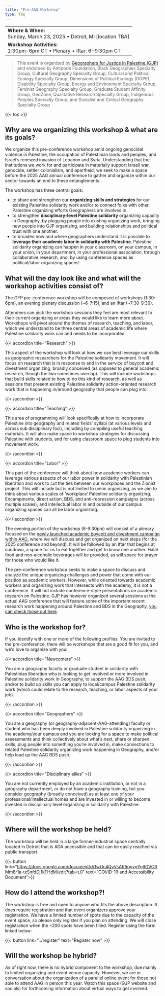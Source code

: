 ```yaml
---
title: "Pre-AAG Workshop"
type: faq
---
```


|                                                                       |
| :-------------------------------------------------------------------- |
| **Where & When:** <br> Sunday, March 23, 2025 • Detroit, MI [location TBA] |
| **Workshop Activities:** <br> 1:30pm-6pm CT • Plenary + Iftar: 6-9:30pm CT |

> This event is organized by [Geographers for Justice in Palestine (GJP)](./) and endorsed by Antipode Foundation, Black Geographies Specialty Group, Cultural Geography Specialty Group, Cultural and Political Ecology Specialty Group, Dimensions of Political Ecology (DOPE), Disability Specialty Group, Energy and Environment Specialty Group, Feminist Geography Specialty Group, Graduate Student Affinity Group, GeoZone, Qualitative Research Specialty Group, Indigenous Peoples Specialty Group, and Socialist and Critical Geography Specialty Group

{{< toc >}}

## Why are we organizing this workshop & what are its goals? 

We organize this pre-conference workshop amid ongoing genocidal violence in Palestine, the occupation of Palestinian lands and peoples, and Israel’s renewed invasion of Lebanon and Syria. Understanding that the institutions we work for and participate in materially support Israeli war, genocide, settler colonialism, and apartheid, we seek to make a space before the 2025 AAG annual conference to gather and organize within our sector towards an end to these entanglements.

The workshop has three central goals:
- to share and strengthen our **organizing skills and strategies** for our existing Palestine solidarity work and/or to connect folks with other Palestine organizing efforts Geographers are involved in. 
- to strengthen **disciplinary-level Palestine solidarity** organizing capacity in Geography, by plugging people into existing organizing work, bringing new people into GJP organizing, and building relationships and political trust with one another. 
- to broaden how and where geographers understand it is possible to **leverage their academic labor in solidarity with Palestine**. Palestine solidarity organizing can happen in your classroom, on your campus, in your union, in your department, in your professional association, through collaborative research, and, by using conference spaces as political/labor organizing spaces!

## What will the day look like and what will the workshop activities consist of?

The GFP pre-conference workshop will be composed of workshops (1:30-6pm), an evening plenary discussion (~6-7:15), and an Iftar (~7:30-9:30). 

Attendees can pick the workshop sessions they feel are most relevant to their current organizing or areas they would like to learn more about. Workshops will pivot around the themes of research, teaching, and labor, which we understand to be three central areas of academic life where Palestine solidarity work can and needs to be incorporated.

{{< accordion title="Research" >}}

This aspect of the workshop will look at how we can best leverage our skills as geographic researchers for the Palestine solidarity movement. It will focus on research that is in response to and in the service of boycott and divestment organizing, broadly conceived (as opposed to general academic research, though the two sometimes overlap). This will include workshops that build skills related to how to do this kind of research, as well as sessions that present existing Palestine solidarity action-oriented research work that is happening in/around geography that people can plug into. 

{{< /accordion >}}

{{< accordion title="Teaching" >}}

This area of programming will look specifically at how to incorporate Palestine into geography and related fields’ syllabi (at various levels and across sub disciplinary foci), including by compiling useful teaching materials. It will also make space to workshop strategies for discussing Palestine with students, and for using classroom space to plug students into movement work. 

{{< /accordion >}}

{{< accordion title="Labor" >}}

This part of the conference will think about how academic workers can leverage various aspects of our labor power in solidarity with Palestinian liberation and work to cut the ties between our workplaces and the Zionist project. This will include but is not limited to union organizing, as we aim to think about various scales of ‘workplace’ Palestine solidarity organizing. Encampments, direct action, BDS, and anti-repression campaigns (across multiple scales), and intellectual labor in and outside of our campus organizing spaces can all be labor organizing. 

{{</ accordion >}}

The evening portion of the workshop (6-9:30pm) will consist of a plenary focused on the [newly launched academic boycott and divestment campaign within AAG](/pledge), where we will discuss and get organized on next steps (for the 2025 conference and beyond). It will be followed by an Iftar that begins at sundown, a space for us to eat together and get to know one another. Halal food and non-alcoholic beverages will be provided, as will space for prayer for those who would like it. 
 
The pre-conference workshop seeks to make a space to discuss and analyze the unique organizing challenges and power that come with our position as academic workers. However, while oriented towards academic workers and organizing work that intersects with the academy, it is not a conference. It will not include conference-style presentations on academic research on Palestine. GJP has however organized several sessions at the actual AAG conference that will feature some of the important recent research work happening around Palestine and BDS in the Geography, [you can check those out here](/research).

## Who is the workshop for?

If you identify with one or more of the following profiles: You are invited to the pre-conference, there will be workshops that are a good fit for you, and we’d love to organize with you!
 
{{< accordion title="Newcomers" >}}

You are a geography faculty or graduate student in solidarity with Palestinian liberation who is looking to get involved or more involved in Palestine solidarity work in Geography, to support the AAG BDS push, and/or to build up skills you can apply to local/campus Palestine solidarity work (which could relate to the research, teaching, or labor aspects of your job).

{{< /accordion >}}

{{< accordion title="Geographers" >}}

You are a geography (or geography-adjacent-AAG-attending) faculty or student who has been deeply involved in Palestine solidarity organizing in the academy/your campus and you are looking for a space to make political assessments and think collectively about what’s next, share or sharpen skills, plug people into something you’re involved in, make connections to related Palestine solidarity organizing work happening in Geography, and/or help lead up the AAG BDS push.

{{< /accordion >}}

{{< accordion title="Disciplinary allies" >}}

You are not currently employed by an academic institution, or not in a geography department, or do not have a geography training, but you consider geography (broadly conceived) as at least one of your professional/intellectual homes and are invested in or willing to become invested in disciplinary level organizing in solidarity with Palestine.

{{< /accordion >}}

## Where will the workshop be held?

The workshop will be held in a large former-industrial space centrally located in Detroit that is ADA accessible and that can be easily reached via public transport.

{{< button link="https://docs.google.com/document/d/1wUc4QyVsAR5pgvgYg6GVORMm8r1a-txSnfdDj1kTHdM/edit?tab=t.0" text="COVID-19 and Accessibility Document">}}

## How do I attend the workshop?! 

The workshop is free and open to anyone who fits the above description. It does require registration and that event organizers approve your registration. We have a limited number of spots due to the capacity of the event space, so please only register if you plan on attending. We will close registration when the ~200 spots have been filled. Register using the form linked below:

{{< button link="../register" text="Register now" >}}

## Will the workshop be hybrid?

As of right now, there is no hybrid component to the workshop, due mainly to limited organizing and event venue capacity. However, we are in conversation about the organization of a parallel online event for those not able to attend AAG in person this year. Watch this space (GJP website and socials) for forthcoming information about virtual ways to get involved.